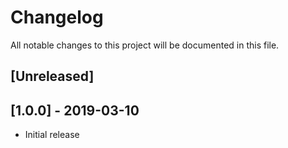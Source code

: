 # Changelog
All notable changes to this project will be documented in this file.

## [Unreleased]

## [1.0.0] - 2019-03-10
- Initial release
